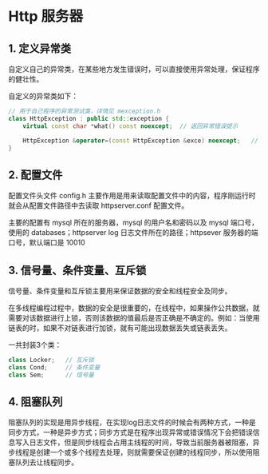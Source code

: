 # Http 服务器
## 1. 定义异常类
自定义自己的异常类，在某些地方发生错误时，可以直接使用异常处理，保证程序的健壮性。

自定义的异常类如下：
```c++
// 用于自己程序的异常测试类，详情见 mexception.h
class HttpException : public std::exception {
    virtual const char *what() const noexcept;  // 返回异常错误提示

    HttpException &operator=(const HttpException &exce) noexcept;   // 重载等号运算符
}
```

## 2. 配置文件
配置文件头文件 config.h 主要作用是用来读取配置文件中的内容，程序刚运行时就会从配置文件路径中去读取 httpserver.conf 配置文件。

主要的配置有 mysql 所在的服务器，mysql 的用户名和密码以及 mysql 端口号，使用的 databases；httpserver log 日志文件所在的路径；httpsever 服务器的端口号，默认端口是 10010

## 3. 信号量、条件变量、互斥锁
信号量、条件变量和互斥锁主要用来保证数据的安全和线程安全及同步。

在多线程编程过程中，数据的安全是很重要的，在线程中，如果操作公共数据，就需要对该数据进行上锁，否则该数据的值最后是否正确是不确定的。例如：当使用链表的时，如果不对链表进行加锁，就有可能出现数据丢失或链表丢失。

一共封装3个类：
```c++
class Locker;   // 互斥锁
class Cond;     // 条件变量
class Sem;      // 信号量
```

## 4. 阻塞队列
阻塞队列的实现是用异步线程，在实现log日志文件的时候会有两种方式，一种是同步方式，一种是异步方式；同步方式是在程序出现异常或错误情况下会把错误信息写入日志文件，但是同步线程会占用主线程的时间，导致当前服务器被阻塞，异步线程是创建一个或多个线程去处理，则就需要保证创建的线程同步，所以使用阻塞队列去让线程同步。

